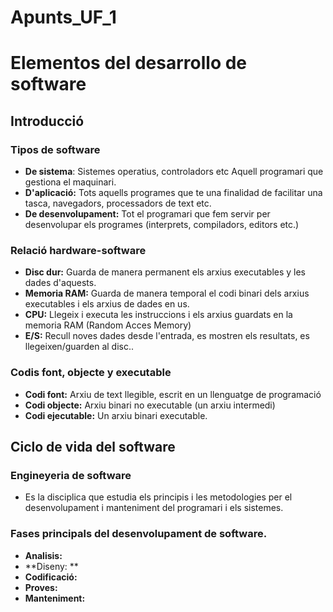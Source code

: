 # Apunts_UF_1
# Elementos del desarrollo de software
## Introducció
### Tipos de software
- **De sistema**: Sistemes operatius, controladors etc Aquell programari que gestiona el maquinari. 
- **D'aplicació:** Tots aquells programes que te una finalidad de facilitar una tasca, navegadors, processadors de text etc.
- **De desenvolupament:** Tot el programari que fem servir per desenvolupar els programes (interprets, compiladors, editors etc.)
### Relació hardware-software
- **Disc dur:** Guarda de manera permanent els arxius executables y les dades d'aquests. 
- **Memoria RAM:** Guarda de manera temporal el codi binari dels arxius executables i els arxius de dades en us. 
- **CPU:** Llegeix i executa les instruccions i els arxius guardats en la memoria RAM (Random Acces Memory)
- **E/S:** Recull noves dades desde l'entrada, es mostren els resultats, es llegeixen/guarden al disc..
### Codis font, objecte y executable
- **Codi font:** Arxiu de text llegible, escrit en un llenguatge de programació 
- **Codi objecte:** Arxiu binari no executable (un arxiu intermedi)
- **Codi ejecutable:** Un arxiu binari executable.

## Ciclo de vida del software
### Engineyeria de software
- Es la disciplica que estudia els principis i les metodologies per el desenvolupament i manteniment del programari i els sistemes.
### Fases principals del desenvolupament de software.
- **Analisis:**
- **Diseny: **
- **Codificació:**
- **Proves:**
- **Manteniment:**




